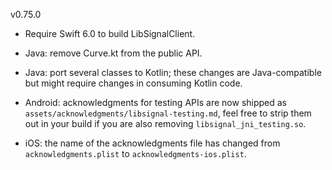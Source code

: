 v0.75.0

- Require Swift 6.0 to build LibSignalClient.

- Java: remove Curve.kt from the public API.

- Java: port several classes to Kotlin; these changes are Java-compatible but might require changes in consuming Kotlin code.

- Android: acknowledgments for testing APIs are now shipped as `assets/acknowledgments/libsignal-testing.md`, feel free to strip them out in your build if you are also removing `libsignal_jni_testing.so`.

- iOS: the name of the acknowledgments file has changed from `acknowledgments.plist` to `acknowledgments-ios.plist`.


